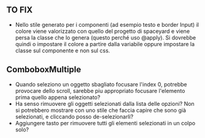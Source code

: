 ## TO FIX

- Nello stile generato per i componenti (ad esempio testo e border Input) il colore viene valorizzato con quello del progetto di spaceyard e viene persa la classe che lo genera (questo perché uso @apply). Si dovrebbe quindi o impostare il colore a partire dalla variabile oppure impostare la classe sul componente e non sul css.

## ComboboxMultiple

- Quando seleziono un oggetto sbagliato focusare l'index 0, potrebbe provocare dello scroll, sarebbe piu appropriato focusare l'elemento prima quello appena selezionato?
- Ha senso rimuovere gli oggetti selezionati dalla lista delle opzioni? Non si potrebbero mostrare con uno stile che faccia capire che sono già selezionati, e cliccando posso de-selezionarli?
- Aggiungere tasto per rimuovere tutti gli elementi selezionati in un colpo solo?